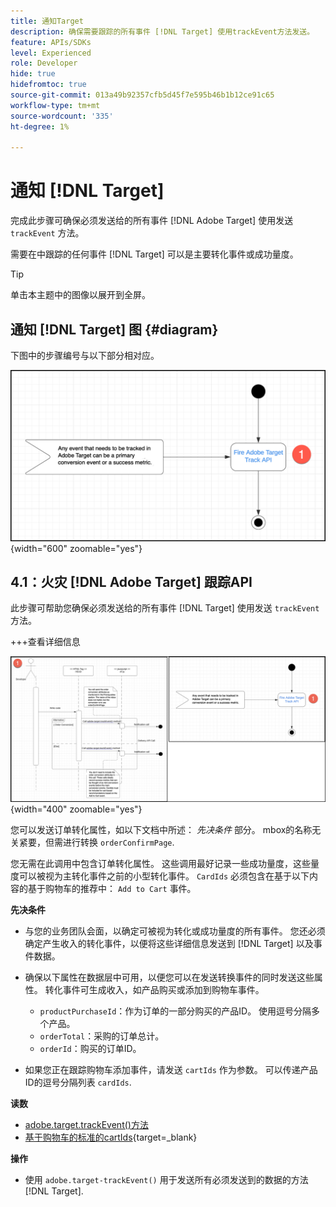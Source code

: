 ```yaml
---
title: 通知Target
description: 确保需要跟踪的所有事件 [!DNL Target] 使用trackEvent方法发送。
feature: APIs/SDKs
level: Experienced
role: Developer
hide: true
hidefromtoc: true
source-git-commit: 013a49b92357cfb5d45f7e595b46b1b12ce91c65
workflow-type: tm+mt
source-wordcount: '335'
ht-degree: 1%

---
```


# 通知 [!DNL Target]

完成此步骤可确保必须发送给的所有事件 [!DNL Adobe Target] 使用发送 `trackEvent` 方法。

需要在中跟踪的任何事件 [!DNL Target] 可以是主要转化事件或成功量度。

>[!TIP]
>
>单击本主题中的图像以展开到全屏。

## 通知 [!DNL Target] 图 {#diagram}

下图中的步骤编号与以下部分相对应。

![通知Target](/help/dev/patterns/recs-atjs/assets/diagram-notify-target.png){width="600" zoomable="yes"}

## 4.1：火灾 [!DNL Adobe Target] 跟踪API

此步骤可帮助您确保必须发送给的所有事件 [!DNL Target] 使用发送 `trackEvent` 方法。

+++查看详细信息

![Fire Adobe Target跟踪API图](/help/dev/patterns/recs-atjs/assets/fire-adobe-target-track-api-diagram-combined.png){width="400" zoomable="yes"}

您可以发送订单转化属性，如以下文档中所述： *先决条件* 部分。 mbox的名称无关紧要，但需进行转换 `orderConfirmPage`.

您无需在此调用中包含订单转化属性。 这些调用最好记录一些成功量度，这些量度可以被视为主转化事件之前的小型转化事件。 `CardIds` 必须包含在基于以下内容的基于购物车的推荐中： `Add to Cart` 事件。

**先决条件**

* 与您的业务团队会面，以确定可被视为转化或成功量度的所有事件。 您还必须确定产生收入的转化事件，以便将这些详细信息发送到 [!DNL Target] 以及事件数据。
* 确保以下属性在数据层中可用，以便您可以在发送转换事件的同时发送这些属性。 转化事件可生成收入，如产品购买或添加到购物车事件。

   * `productPurchaseId`：作为订单的一部分购买的产品ID。 使用逗号分隔多个产品。
   * `orderTotal`：采购的订单总计。
   * `orderId`：购买的订单ID。

* 如果您正在跟踪购物车添加事件，请发送 `cartIds` 作为参数。 可以传递产品ID的逗号分隔列表 `cardIds`.

**读数**

* [adobe.target.trackEvent()方法](/help/dev/implement/client-side/atjs/atjs-functions/adobe-target-trackevent.md)
* [基于购物车的标准的cartIds](https://experienceleague.adobe.com/docs/target/using/recommendations/criteria/base-the-recommendation-on-a-recommendation-key.html?lang=en#cart-based){target=_blank}

**操作**

* 使用 `adobe.target-trackEvent()` 用于发送所有必须发送到的数据的方法 [!DNL Target].







